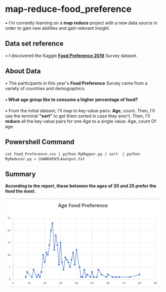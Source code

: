 # map-reduce-food_preference

• I'm currently learning on a **map reduce** project with a new data source in order to gain new abilities and gain relevant insight.

## Data set reference

• I discovered the Kaggle  [**Food Preference 2019**](https://www.kaggle.com/vijayashreer/food-preferences) Survey dataset. </br>

## About Data
• The participants in this year's **Food Preference** Survey came from a variety of countries and demographics.

#### • What age group like to consume a higher percentage of food?

• From the initial dataset, I'll map to key-value pairs: **Age**, count. Then, I'll use the terminal **"sort"** to get them sorted in case they aren't. Then, I'll **reduce** all the key-value pairs for one Age to a single value: Age, count Of age.

## Powershell Command

```
cat Food_Preference.csv | python MyMapper.py | sort  | python MyReducer.py > CHANDUPATLAoutput.txt
```
## Summary
**According to the report, those between the ages of 20 and 25 prefer the food the most.** </br>

![Scatter](/image/Scatter.PNG)
